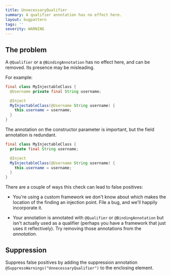 ```yaml
---
title: UnnecessaryQualifier
summary: A qualifier annotation has no effect here.
layout: bugpattern
tags: ''
severity: WARNING
---
```


<!--
*** AUTO-GENERATED, DO NOT MODIFY ***
To make changes, edit the @BugPattern annotation or the explanation in docs/bugpattern.
-->


## The problem
A `@Qualifier` or a `@BindingAnnotation` has no effect here, and can be removed.
Its presence may be misleading.

For example:

```java
final class MyInjectableClass {
  @Username private final String username;

  @Inject
  MyInjectableClass(@Username String username) {
    this.username = username;
  }
}
```

The annotation on the constructor parameter is important, but the field
annotation is redundant.

```java
final class MyInjectableClass {
  private final String username;

  @Inject
  MyInjectableClass(@Username String username) {
    this.username = username;
  }
}
```

There are a couple of ways this check can lead to false positives:

*   You're using a custom framework we don't know about which makes the location
    of the finding an injection point. File a bug, and we'll happily incorporate
    it.

*   Your annotation is annotated with `@Qualifier` or `@BindingAnnotation` but
    isn't actually used as a qualifier (perhaps you have a framework that just
    uses it reflectively). Try removing those annotations from the *annotation*.

## Suppression
Suppress false positives by adding the suppression annotation `@SuppressWarnings("UnnecessaryQualifier")` to the enclosing element.
